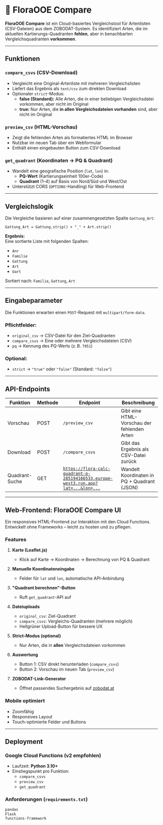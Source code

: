 # 🌿 FloraOOE Compare

**FloraOOE Compare** ist ein Cloud-basiertes Vergleichstool für Artenlisten (CSV-Dateien) aus dem ZOBODAT-System. Es identifiziert Arten, die im aktuellen Kartierungs-Quadranten **fehlen**, aber in benachbarten Vergleichsquadranten **vorkommen**.

---

## Funktionen

### `compare_csvs` (CSV-Download)
- Vergleicht eine Original-Artenliste mit mehreren Vergleichslisten
- Liefert das Ergebnis als `text/csv` zum direkten Download
- Optionaler `strict`-Modus:
  - **false (Standard):** Alle Arten, die in einer beliebigen Vergleichsdatei vorkommen, aber nicht im Original
  - **true:** Nur Arten, die **in allen Vergleichsdateien vorhanden** sind, aber nicht im Original

### `preview_csv` (HTML-Vorschau)
- Zeigt die fehlenden Arten als formatiertes HTML im Browser
- Nutzbar im neuen Tab über ein Webformular
- Enthält einen eingebauten Button zum CSV-Download

### `get_quadrant` (Koordinaten → PQ & Quadrant)
- Wandelt eine geografische Position (`lat`, `lon`) in:
  - **PQ-Wert** (Kartierungseinheit 100er-Code)
  - **Quadrant** (1–4) auf Basis von Nord/Süd und West/Ost
- Unterstützt CORS (`OPTIONS`-Handling) für Web-Frontend

---

## Vergleichslogik

Die Vergleiche basieren auf einer zusammengesetzten Spalte `Gattung_Art`:

``Gattung_Art = Gattung.strip() + "_" + Art.strip()``

**Ergebnis:**  
Eine sortierte Liste mit folgenden Spalten:
- `Anr`
- `Familie`
- `Gattung`
- `Art`
- `Uart`

Sortiert nach: `Familie`, `Gattung`, `Art`

---

## Eingabeparameter

Die Funktionen erwarten einen `POST`-Request mit `multipart/form-data`.

### Pflichtfelder:
- `original_csv` → CSV-Datei für den Ziel-Quadranten
- `compare_csvs` → Eine oder mehrere Vergleichsdateien (CSV)
- `pq` → Kennung des PQ-Werts (z. B. `7951`)

### Optional:
- `strict` → `"true"` oder `"false"` (Standard: `"false"`)

---

## API-Endpoints 

| Funktion         | Methode | Endpoint                           | Beschreibung                                     |
|------------------|---------|------------------------------------|--------------------------------------------------|
| Vorschau         | POST    | `/preview_csv`                    | Gibt eine HTML-Vorschau der fehlenden Arten      |
| Download         | POST    | `/compare_csvs`                   | Gibt das Ergebnis als CSV-Datei zurück           |
| Quadrant-Suche   | GET     | [`https://flora-calc-quadrant-p-285194166533.europe-west3.run.app?lat=...&lon=...`](https://flora-calc-quadrant-p-285194166533.europe-west3.run.app)   | Wandelt Koordinaten in PQ + Quadrant (JSON)      |


---

## Web-Frontend: FloraOOE Compare UI

Ein responsives HTML-Frontend zur Interaktion mit den Cloud Functions. Entwickelt ohne Frameworks – leicht zu hosten und zu pflegen.

### Features

1. **Karte (Leaflet.js)**  
   - Klick auf Karte → Koordinaten → Berechnung von PQ & Quadrant

2. **Manuelle Koordinateneingabe**  
   - Felder für `lat` und `lon`, automatische API-Anbindung

3. **"Quadrant berechnen"-Button**  
   - Ruft `get_quadrant`-API auf

4. **Dateiuploads**  
   - `original_csv`: Ziel-Quadrant
   - `compare_csvs`: Vergleichs-Quadranten (mehrere möglich)
   - Hellgrüner Upload-Button für bessere UX

5. **Strict-Modus (optional)**  
   - Nur Arten, die in **allen** Vergleichsdateien vorkommen

6. **Auswertung**
   - Button 1: CSV direkt herunterladen (`compare_csvs`)
   - Button 2: Vorschau im neuen Tab (`preview_csv`)

7. **ZOBODAT-Link-Generator**  
   - Öffnet passendes Suchergebnis auf [zobodat.at](https://www.zobodat.at)

###  Mobile optimiert
- Zoomfähig
- Responsives Layout
- Touch-optimierte Felder und Buttons

---

##  Deployment

### Google Cloud Functions (v2 empfohlen)
- Laufzeit: **Python 3.10+**
- Einstiegspunkt pro Funktion:
  - `compare_csvs`
  - `preview_csv`
  - `get_quadrant`

### Anforderungen (`requirements.txt`)
```txt
pandas
Flask
functions-framework

